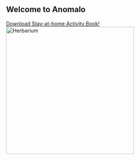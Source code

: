 <h2>Welcome to Anomalo</h2>
<a href="https://bit.ly/anomaloactivitybook" target="_blank" rel="noopener noreferrer">Download Stay-at-home Activity Book!</a><br />
<a href="https://bit.ly/anomaloherbarium" target="_blank" rel="noopener noreferrer"><img src="https://github.com/matejmeglic/anomalo/blob/tjasa/src/img/EN_Herbarium.jpg?raw=true" alt="Herbarium" width="350" height"350"/></a>
